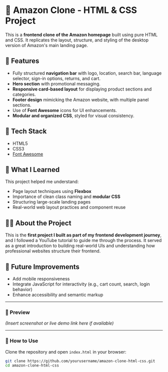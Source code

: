 # 🛒 Amazon Clone - HTML & CSS Project

This is a **frontend clone of the Amazon homepage** built using pure HTML and CSS. It replicates the layout, structure, and styling of the desktop version of Amazon's main landing page.

## 📌 Features

- Fully structured **navigation bar** with logo, location, search bar, language selector, sign-in options, returns, and cart.
- **Hero section** with promotional messaging.
- **Responsive card-based layout** for displaying product sections and categories.
- **Footer design** mimicking the Amazon website, with multiple panel sections.
- Use of **Font Awesome** icons for UI enhancements.
- **Modular and organized CSS**, styled for visual consistency.

## 📂 Tech Stack

- HTML5
- CSS3
- [Font Awesome](https://fontawesome.com/)

## 🧠 What I Learned

This project helped me understand:
- Page layout techniques using **Flexbox**
- Importance of clean class naming and **modular CSS**
- Structuring large-scale landing pages
- Real-world web layout practices and component reuse

## 👨‍💻 About the Project

This is the **first project I built as part of my frontend development journey**, and I followed a YouTube tutorial to guide me through the process. It served as a great introduction to building real-world UIs and understanding how professional websites structure their frontend.

## 🚀 Future Improvements

- Add mobile responsiveness
- Integrate JavaScript for interactivity (e.g., cart count, search, login behavior)
- Enhance accessibility and semantic markup

---

### 📸 Preview

*(Insert screenshot or live demo link here if available)*

---

### 📁 How to Use

Clone the repository and open `index.html` in your browser:

```bash
git clone https://github.com/yourusername/amazon-clone-html-css.git
cd amazon-clone-html-css
